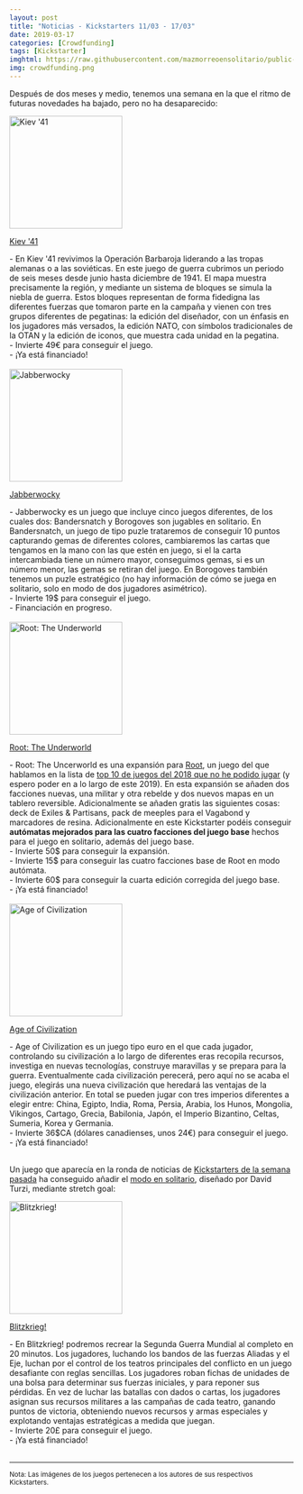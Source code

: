 ```yaml
---
layout: post
title: "Noticias - Kickstarters 11/03 - 17/03"
date: 2019-03-17
categories: [Crowdfunding]
tags: [Kickstarter]
imghtml: https://raw.githubusercontent.com/mazmorreoensolitario/public-images/master/crowdfunding/crowdfunding-19-0311-0317.jpg
img: crowdfunding.png
---
```


Después de dos meses y medio, tenemos una semana en la que el ritmo de
futuras novedades ha bajado, pero no ha desaparecido:


<div class="row">
    <div class="col-md-3">
        <img width="200" height="200"
            src="https://ksr-ugc.imgix.net/assets/023/938/384/c3b624f58450b49299fc59b516661baf_original.jpg?ixlib=rb-1.1.0&w=680&fit=max&v=1548865285&auto=format&gif-q=50&q=92&s=7f294adc9f237cc8646912141f58bda1"
        class="img-thumbnail" alt="Kiev '41">
    </div>
    <div class="col-md-9">
        <p>
            <a target="_blank" 
            href="https://www.kickstarter.com/projects/m41/kiev-41?ref=mazmorreoensolitario">
            Kiev '41</a>
        </p>
          - En Kiev '41 revivimos la Operación Barbaroja liderando a las tropas
          alemanas o a las soviéticas. En este juego de guerra cubrimos un
          periodo de seis meses desde junio hasta diciembre de 1941. El mapa
          muestra precisamente la región, y mediante un sistema de bloques se
          simula la niebla de guerra. Estos bloques representan de forma
          fidedigna las diferentes fuerzas que tomaron parte en la campaña y
          vienen con tres grupos diferentes de pegatinas: la edición del
          diseñador, con un énfasis en los jugadores más versados, la edición
          NATO, con símbolos tradicionales de la OTAN y la edición de iconos,
          que muestra cada unidad en la pegatina.
          <br>
          - Invierte 49€ para conseguir el juego.
          <br>
          - ¡Ya está financiado!
    </div>
</div>
<br>

<div class="row">
    <div class="col-md-3">
        <img width="200" height="200"
            src="https://ksr-ugc.imgix.net/assets/024/275/316/79aa13142fa0c68f31f97327d4cf66e3_original.jpg?ixlib=rb-1.1.0&w=680&fit=max&v=1551633415&auto=format&gif-q=50&q=92&s=1433d945e85b4032767f31192a89abc6"
        class="img-thumbnail" alt="Jabberwocky">
    </div>
    <div class="col-md-9">
        <p>
            <a target="_blank" 
            href="https://www.kickstarter.com/projects/peterchayward/jabberwocky-0?ref=mazmorreoensolitario">
            Jabberwocky</a>
        </p>
          - Jabberwocky es un juego que incluye cinco juegos diferentes, de los
          cuales dos: Bandersnatch y Borogoves son jugables en solitario. En
          Bandersnatch, un juego de tipo puzle trataremos de conseguir 10
          puntos capturando gemas de diferentes colores, cambiaremos las cartas
          que tengamos en la mano con las que estén en juego, si el la carta
          intercambiada tiene un número mayor, conseguimos gemas, si es un
          número menor, las gemas se retiran del juego. En Borogoves también
          tenemos un puzle estratégico (no hay información de cómo se juega en
          solitario, solo en modo de dos jugadores asimétrico).
          <br>
          - Invierte 19$ para conseguir el juego.
          <br>
          - Financiación en progreso.
    </div>
</div>
<br>

<div class="row">
    <div class="col-md-3">
        <img width="200" height="200"
            src="https://ksr-ugc.imgix.net/assets/024/303/191/6033d106aaf9c7084831ec289b5c9c99_original.jpg?ixlib=rb-1.1.0&w=680&fit=max&v=1551798348&auto=format&gif-q=50&q=92&s=63cb28cfe12f3d6926575fd43960f6a8"
        class="img-thumbnail" alt="Root: The Underworld">
    </div>
    <div class="col-md-9">
        <p>
            <a target="_blank" 
            href="https://www.kickstarter.com/projects/2074786394/root-the-underworld-expansion?ref=mazmorreoensolitario">
            Root: The Underworld</a>
        </p>
          - Root: The Uncerworld es una expansión para <a target="_blank" 
          href="https://boardgamegeek.com/boardgame/237182/root">Root</a>, un
           juego del que hablamos en la lista de <a target="_blank" 
          href={{site.baseurl}}"/2018/12/27/general-juegos-que-no-jugamos-en-2018/">
          top 10 de juegos del 2018 que no he podido jugar</a> (y espero poder
          en a lo largo de este 2019). En esta expansión se
          añaden dos facciones nuevas, una militar y otra rebelde y dos nuevos
          mapas en un tablero reversible. Adicionalmente se añaden gratis las
          siguientes cosas: deck de Exiles & Partisans, pack de meeples para el
          Vagabond y marcadores de resina. Adicionalmente en este Kickstarter
          podéis conseguir <strong>autómatas mejorados para las cuatro
          facciones del juego base</strong> hechos para el juego en solitario,
          además del juego base.
          <br>
          - Invierte 50$ para conseguir la expansión.
          <br>
          - Invierte 15$ para conseguir las cuatro facciones base de Root en
          modo autómata.
          <br>
          - Invierte 60$ para conseguir la cuarta edición corregida del juego base.
          <br>
          - ¡Ya está financiado!
    </div>
</div>
<br>

<div class="row">
    <div class="col-md-3">
        <img width="200" height="200"
            src="https://ksr-ugc.imgix.net/assets/024/285/812/f1ad21c282b1ce2686daf5c0923855d2_original.jpg?ixlib=rb-1.1.0&w=680&fit=max&v=1551715187&auto=format&gif-q=50&q=92&s=e01f8fbecd3d4cd3c8908e18e5dee9a2"
        class="img-thumbnail" alt="Age of Civilization">
    </div>
    <div class="col-md-9">
        <p>
            <a target="_blank" 
            href="https://www.kickstarter.com/projects/36768726/age-of-civilization-the-pocket-sized-civ-game?ref=mazmorreoensolitario">
            Age of Civilization</a>
        </p>
          - Age of Civilization es un juego tipo euro en el que cada jugador,
          controlando su civilización a lo largo de diferentes eras recopila
          recursos, investiga en nuevas tecnologías, construye maravillas y se
          prepara para la guerra. Eventualmente cada civilización perecerá,
          pero aquí no se acaba el juego, elegirás una nueva civilización que
          heredará las ventajas de la civilización anterior. En total se pueden
          jugar con tres imperios diferentes a elegir entre: China, Egipto,
          India, Roma, Persia, Arabia, los Hunos, Mongolia, Vikingos,
          Cartago, Grecia, Babilonia, Japón, el Imperio Bizantino, Celtas,
          Sumeria, Korea y Germania. 
          <br>
          - Invierte 36$CA (dólares canadienses, unos 24€) para conseguir el
          juego.
          <br>
          - ¡Ya está financiado!
    </div>
</div>
<br>

Un juego que aparecía en la ronda de noticias de [Kickstarters de la semana
pasada]({{site.baseurl}}/2019/03/10/crowdfunding-0304-0310/) ha conseguido
añadir el [modo en
solitario](https://www.kickstarter.com/projects/1992455033/paolo-moris-blitzkrieg-board-game/posts/2445175),
diseñado por David Turzi, mediante stretch goal:

<div class="row">
    <div class="col-md-3">
        <img width="200" height="200"
            src="https://ksr-ugc.imgix.net/assets/023/821/820/3993f1ffc4d91850250a5be3ad555a0b_original.png?ixlib=rb-1.1.0&w=680&fit=max&v=1547801937&auto=format&gif-q=50&lossless=true&s=abc6c5518723b04f2ca2bb3c0c674a34"
        class="img-thumbnail" alt="Blitzkrieg!">
    </div>
    <div class="col-md-9">
        <p>
            <a target="_blank" 
            href="https://www.kickstarter.com/projects/1992455033/paolo-moris-blitzkrieg-board-game?ref=mazmorreoensolitario">
            Blitzkrieg!</a>
        </p>
          - En Blitzkrieg! podremos recrear la Segunda Guerra Mundial al
            completo en 20 minutos. Los jugadores, luchando los bandos de las
            fuerzas Aliadas y el Eje, luchan por el control de los teatros
            principales del conflicto en un juego desafiante con reglas
            sencillas. Los jugadores roban fichas de unidades de una bolsa para
            determinar sus fuerzas iniciales, y para reponer sus pérdidas. En
            vez de luchar las batallas con dados o cartas, los jugadores
            asignan sus recursos militares a las campañas de cada teatro,
            ganando puntos de victoria, obteniendo nuevos recursos y armas
            especiales y explotando ventajas estratégicas a medida que juegan.
            <br>
           - Invierte 20£ para conseguir el juego.
           <br>
           - ¡Ya está financiado!
    </div>
</div>
<br>

<hr>

<small>Nota: Las imágenes de los juegos pertenecen a los autores de sus
respectivos Kickstarters.</small>
